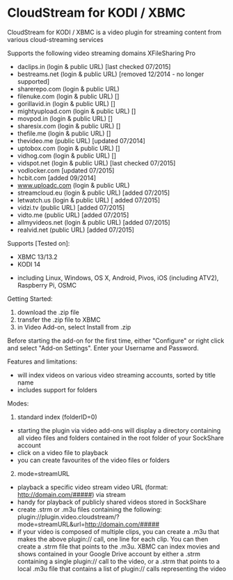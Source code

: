 CloudStream for KODI / XBMC
===========================

CloudStream for KODI / XBMC is a video plugin for streaming content from various cloud-streaming services

Supports the following video streaming domains
XFileSharing Pro
- daclips.in (login & public URL) [last checked 07/2015]
- bestreams.net (login & public URL) [removed 12/2014 - no longer supported]
- sharerepo.com (login & public URL)
- filenuke.com (login & public URL) []
- gorillavid.in (login & public URL) []
- mightyupload.com (login & public URL) []
- movpod.in (login & public URL) []
- sharesix.com (login & public URL) []
- thefile.me (login & public URL) []
- thevideo.me (public URL) [updated 07/2014]
- uptobox.com (login & public URL) []
- vidhog.com  (login & public URL) []
- vidspot.net (login & public URL) [last checked 07/2015]
- vodlocker.com [updated 07/2015]
- hcbit.com [added 09/2014]
- www.uploadc.com (login & public URL)
- streamcloud.eu (login & public URL) [added 07/2015]
- letwatch.us (login & public URL) [ added 07/2015]
- vidzi.tv (public URL) [added 07/2015]
- vidto.me (public URL) [added 07/2015]
- allmyvideos.net (login & public URL) [added 07/2015]
- realvid.net (public URL) [added 07/2015]

Supports [Tested on]:
- XBMC 13/13.2
- KODI 14
* including Linux, Windows, OS X, Android, Pivos, iOS (including ATV2), Raspberry Pi, OSMC


Getting Started:
1) download the .zip file
2) transfer the .zip file to XBMC
3) in Video Add-on, select Install from .zip

Before starting the add-on for the first time, either "Configure" or right click and select "Add-on Settings".  Enter your Username and Password.

Features and limitations:
- will index videos on various video streaming accounts, sorted by title name
- includes support for folders

Modes:
1) standard index (folderID=0)
- starting the plugin via video add-ons will display a directory containing all video files and folders contained in the root folder of your SockShare account
- click on a video file to playback
- you can create favourites of the video files or folders
2) mode=streamURL
- playback a specific video stream video URL (format: http://domain.com/#####) via stream
- handy for playback of publicly shared videos stored in SockShare
- create .strm or .m3u files containing the following: plugin://plugin.video.cloudstream/?mode=streamURL&amp;url=http://domain.com/#####
- if your video is composed of multiple clips, you can create a .m3u that makes the above plugin:// call, one line for each clip.  You can then create a .strm file that points to the .m3u.  XBMC can index movies and shows contained in your Google Drive account by either a .strm containing a single plugin:// call to the video, or a .strm that points to a local .m3u file that contains a list of plugin:// calls representing the video

